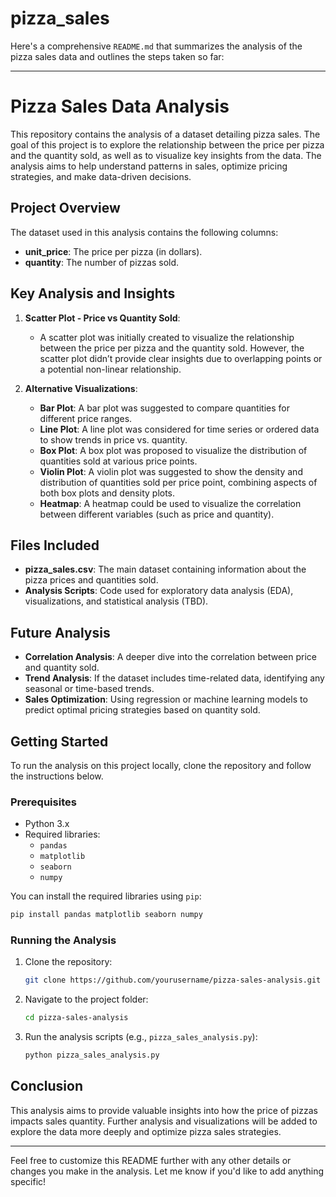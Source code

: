 # pizza_sales
Here's a comprehensive `README.md` that summarizes the analysis of the pizza sales data and outlines the steps taken so far:

---

# Pizza Sales Data Analysis

This repository contains the analysis of a dataset detailing pizza sales. The goal of this project is to explore the relationship between the price per pizza and the quantity sold, as well as to visualize key insights from the data. The analysis aims to help understand patterns in sales, optimize pricing strategies, and make data-driven decisions.

## Project Overview

The dataset used in this analysis contains the following columns:
- **unit_price**: The price per pizza (in dollars).
- **quantity**: The number of pizzas sold.

## Key Analysis and Insights

1. **Scatter Plot - Price vs Quantity Sold**:
   - A scatter plot was initially created to visualize the relationship between the price per pizza and the quantity sold. However, the scatter plot didn’t provide clear insights due to overlapping points or a potential non-linear relationship.
   
2. **Alternative Visualizations**:
   - **Bar Plot**: A bar plot was suggested to compare quantities for different price ranges.
   - **Line Plot**: A line plot was considered for time series or ordered data to show trends in price vs. quantity.
   - **Box Plot**: A box plot was proposed to visualize the distribution of quantities sold at various price points.
   - **Violin Plot**: A violin plot was suggested to show the density and distribution of quantities sold per price point, combining aspects of both box plots and density plots.
   - **Heatmap**: A heatmap could be used to visualize the correlation between different variables (such as price and quantity).

## Files Included

- **pizza_sales.csv**: The main dataset containing information about the pizza prices and quantities sold.
- **Analysis Scripts**: Code used for exploratory data analysis (EDA), visualizations, and statistical analysis (TBD).

## Future Analysis

- **Correlation Analysis**: A deeper dive into the correlation between price and quantity sold.
- **Trend Analysis**: If the dataset includes time-related data, identifying any seasonal or time-based trends.
- **Sales Optimization**: Using regression or machine learning models to predict optimal pricing strategies based on quantity sold.
  
## Getting Started

To run the analysis on this project locally, clone the repository and follow the instructions below.

### Prerequisites

- Python 3.x
- Required libraries:
  - `pandas`
  - `matplotlib`
  - `seaborn`
  - `numpy`

You can install the required libraries using `pip`:

```bash
pip install pandas matplotlib seaborn numpy
```

### Running the Analysis

1. Clone the repository:
   ```bash
   git clone https://github.com/yourusername/pizza-sales-analysis.git
   ```
2. Navigate to the project folder:
   ```bash
   cd pizza-sales-analysis
   ```
3. Run the analysis scripts (e.g., `pizza_sales_analysis.py`):
   ```bash
   python pizza_sales_analysis.py
   ```

## Conclusion

This analysis aims to provide valuable insights into how the price of pizzas impacts sales quantity. Further analysis and visualizations will be added to explore the data more deeply and optimize pizza sales strategies.

---

Feel free to customize this README further with any other details or changes you make in the analysis. Let me know if you'd like to add anything specific!
